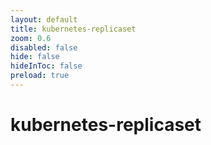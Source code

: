 ```yaml
---
layout: default 
title: kubernetes-replicaset  
zoom: 0.6   
disabled: false 
hide: false 
hideInToc: false    
preload: true   
---
```



# kubernetes-replicaset   
